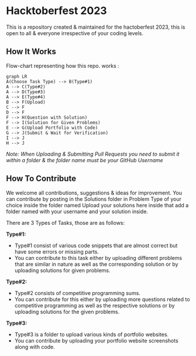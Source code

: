 # Hacktoberfest 2023

This is a repository created & maintained for the hactoberfest 2023, this is open to all & everyone irrespective of your coding levels.

## How It Works

Flow-chart representing how this repo. works :

```mermaid
graph LR
A(Choose Task Type) --> B(Type#1)
A --> C(Type#2)
A --> D(Type#3)
A --> E(Type#4)
B --> F(Upload)
C --> F
D --> F
F --> H(Question with Solution)
F --> I(Solution for Given Problems)
E --> G(Upload Portfolio with Code)
G --> J(Submit & Wait for Verification)
I --> J
H --> J
```

_Note:_
_When Uploading & Submitting Pull Requests you need to submit it within a folder & the folder name must be your GitHub Username_

## How To Contribute

We welcome all contributions, suggestions & ideas for improvement.
You can contribute by posting in the Solutions folder in Problem Type of your choice inside the folder named Upload your solutions here inside that add a folder named with your username and your solution inside.

There are 3 Types of Tasks, those are as follows:

**Type#1:**

- Type#1 consist of various code snippets that are almost correct but have some errors or missing parts.
- You can contribute to this task either by uploading different problems that are similar in nature as well as the corresponding solution or by uploading solutions for given problems.

**Type#2:**

- Type#2 consists of competitive programming sums.
- You can contribute for this either by uploading more questions related to competitive programming as well as the respective solutions or by uploading solutions for the given problems.

**Type#3:**

- Type#3 is a folder to upload various kinds of portfolio websites.
- You can contribute by uploading your portfolio website screenshots along with code.


